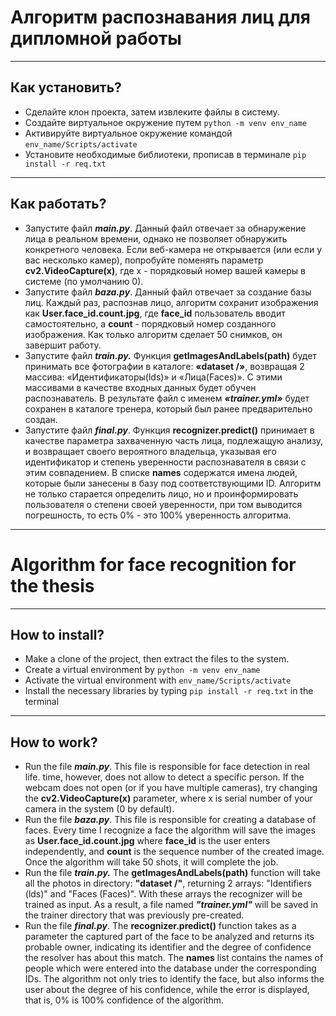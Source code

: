 # Алгоритм распознавания лиц для дипломной работы
___
## Как установить?
+ Сделайте клон проекта, затем извлеките файлы в систему.
+ Создайте виртуальное окружение путем ```python -m venv env_name```
+ Активируйте виртуальное окружение командой ```env_name/Scripts/activate```
+ Установите необходимые библиотеки, прописав в терминале ```pip install -r req.txt```
___
## Как работать?
+ Запустите файл ***main.py***. Данный файл отвечает за обнаружение лица в реальном
времени, однако не позволяет обнаружить конкретного человека. Если веб-камера не открывается
  (или если у вас несколько камер), попробуйте поменять параметр **cv2.VideoCapture(x)**, где x -
порядковый номер вашей камеры в системе (по умолчанию 0). 
+ Запустите файл ***baza.py***. Данный файл отвечает за создание базы лиц. Каждый раз, распознав лицо,
алгоритм сохранит изображения как **User.face_id.count.jpg**, где **face_id** пользователь
вводит самостоятельно, а **count** - порядковый номер созданного изображения. Как только алгоритм
сделает 50 снимков, он завершит работу.
+ Запустите файл ***train.py.*** Функция **getImagesAndLabels(path)** будет принимать все фотографии в 
каталоге: **«dataset /»**, возвращая 2 массива: «Идентификаторы(lds)» и «Лица(Faces)». С этими массивами 
в качестве входных данных будет обучен распознаватель.
В результате файл с именем ***«trainer.yml»*** будет сохранен в каталоге тренера, который был ранее
предварительно создан. 
+ Запустите файл ***final.py***. Функция **recognizer.predict()** принимает в качестве параметра захваченную
часть лица, подлежащую анализу, и возвращает своего вероятного владельца, указывая его идентификатор и
степень уверенности распознавателя в связи с этим совпадением. В списке **names** содержатся имена людей,
которые были занесены в базу под соответствующими ID.
Алгоритм не только старается определить лицо, но и проинформировать пользователя о степени своей уверенности,
при том выводится погрешность, то есть 0% - это 100% уверенность алгоритма.
___
# Algorithm for face recognition for the thesis
___
## How to install?
+ Make a clone of the project, then extract the files to the system.
+ Create a virtual environment by ```python -m venv env_name```
+ Activate the virtual environment with ```env_name/Scripts/activate```
+ Install the necessary libraries by typing ```pip install -r req.txt``` in the terminal
___
## How to work?
+ Run the file ***main.py***. This file is responsible for face detection in real life.
time, however, does not allow to detect a specific person. If the webcam does not open
(or if you have multiple cameras), try changing the **cv2.VideoCapture(x)** parameter, where x is
serial number of your camera in the system (0 by default).
+ Run the file ***baza.py***. This file is responsible for creating a database of faces. Every time I recognize a face
the algorithm will save the images as **User.face_id.count.jpg** where **face_id** is the user
enters independently, and **count** is the sequence number of the created image. Once the algorithm
will take 50 shots, it will complete the job.
+ Run the file ***train.py.*** The **getImagesAndLabels(path)** function will take all the photos in
directory: **"dataset /"**, returning 2 arrays: "Identifiers (lds)" and "Faces (Faces)". With these arrays
the recognizer will be trained as input.
As a result, a file named ***"trainer.yml"*** will be saved in the trainer directory that was previously
pre-created.
+ Run the file ***final.py***. The **recognizer.predict()** function takes as a parameter the captured
part of the face to be analyzed and returns its probable owner, indicating its identifier and
the degree of confidence the resolver has about this match. The **names** list contains the names of people
which were entered into the database under the corresponding IDs.
The algorithm not only tries to identify the face, but also informs the user about the degree of his confidence,
while the error is displayed, that is, 0% is 100% confidence of the algorithm.
